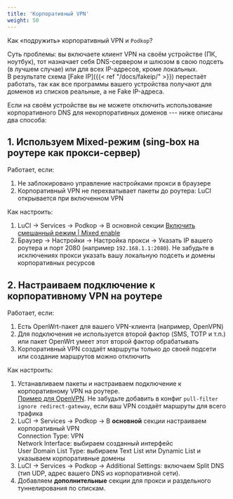 ```yaml
---
title: 'Корпоративный VPN'
weight: 50
---
```


Как &laquo;подружить&raquo; корпоративный VPN и `Podkop`?

Суть проблемы: вы включаете клиент VPN на своём устройстве (ПК, ноутбук), тот назначает себя DNS-сервером и шлюзом в свою подсеть (в лучшем случае) или для всех IP-адресов, кроме локальных.  
В результате схема [Fake IP]({{< ref "/docs/fakeip/" >}}) перестаёт работать, так как все программы вашего устройства получают для доменов из списков реальные, а не Fake IP-адреса.

Если на своём устройстве вы не можете отключить использование корпоративного DNS для некорпоративных доменов --- ниже описаны два способа:

## 1. Используем Mixed-режим (sing-box на роутере как прокси-сервер)
Работает, если:
1. Не заблокировано управление настройками прокси в браузере
2. Корпоративный VPN не перехватывает пакеты до роутера: LuCI открывается при включенном VPN

Как настроить:
1. LuCI &#8594; Services &#8594; Podkop &#8594; В основной секции 
[Включить смешанный режим | Mixed enable](/docs/sections/#vklyuchit-smeshannyi-proksi-mixed-enable)
2. Браузер &#8594; Настройки &#8594; Настройка прокси &#8594; Указать IP вашего роутера и порт 2080 (например `192.168.1.1:2080`). 
Не забудьте в исключениях прокси указать вашу локальную подсеть и домены корпоративных ресурсов

## 2. Настраиваем подключение к корпоративному VPN на роутере
Работает, если:
1. Есть OpenWrt-пакет для вашего VPN-клиента (например, OpenVPN)
2. Для подключения не используется второй фактор (SMS, TOTP и т.п.) или пакет OpenWrt умеет этот второй фактор обрабатывать
3. Корпоративный VPN создаёт маршруты только до своей подсети или создание маршрутов можно отключить

Как настроить:
1. Устанавливаем пакеты и настраиваем подключение к корпоративному VPN на роутере.  
[Пример для OpenVPN](/docs/tunnels/ovpn_settings/). 
Не забудьте добавить в конфиг `pull-filter ignore redirect-gateway`, если ваш VPN создаёт маршруты для всего трафика
2. LuCI &#8594; Services &#8594; Podkop &#8594; В **основной** секции настраиваем корпоративный VPN  
Connection Type: VPN  
Network Interface: выбираем созданный интерфейс  
User Domain List Type: выбираем Text List или Dynamic List и указываем корпоративные домены  
3. LuCI &#8594; Services &#8594; Podkop &#8594; Additional Settings: включаем Split DNS (тип UDP, адрес вашего DNS из корпоративной сети).
4. Добавляем **дополнительные** секции для прокси и раздельного туннелирования по спискам.
